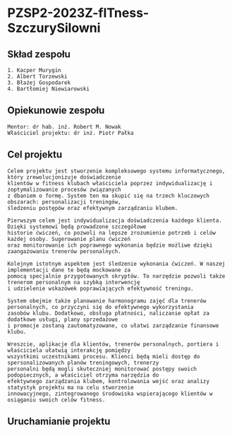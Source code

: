 ﻿# PZSP2-2023Z-fITness-SzczurySilowni



## Skład zespołu
    1. Kacper Murygin
    2. Albert Torzewski
    3. Błażej Gospodarek
    4. Bartłomiej Niewiarowski

## Opiekunowie zespołu
    Mentor: dr hab. inż. Robert M. Nowak
    Właściciel projektu: dr inż. Piotr Pałka

## Cel projektu
    Celem projektu jest stworzenie kompleksowego systemu informatycznego, który zrewolucjonizuje doświadczenie 
    klientów w fitness klubach właściciela poprzez indywidualizację i zoptymalizowanie procesów związanych 
    z dbaniem o formę. System ten ma skupić się na trzech kluczowych obszarach: personalizacji treningów, 
    śledzeniu postępów oraz efektywnym zarządzaniu klubem.

    Pierwszym celem jest indywidualizacja doświadczenia każdego klienta. Dzięki systemowi będą prowadzone szczegółowe 
    historie ćwiczeń, co pozwoli na lepsze zrozumienie potrzeb i celów każdej osoby. Sugerowanie planu ćwiczeń 
    oraz monitorowanie ich poprawnego wykonania będzie możliwe dzięki zaangażowaniu trenerów personalnych.

    Kolejnym istotnym aspektem jest śledzenie wykonania ćwiczeń. W naszej implementacji dane te będą mockowane za 
    pomocą specjalnie przygotowanych skryptów. To narzędzie pozwoli także trenerom personalnym na szybką interwencję 
    i udzielenie wskazówek poprawiających efektywność treningu.

    System obejmie także planowanie harmonogramu zajęć dla trenerów personalnych, co przyczyni się do efektywnego wykorzystania 
    zasobów klubu. Dodatkowo, obsługa płatności, naliczanie opłat za dodatkowe usługi, plany sprzedażowe 
    i promocje zostaną zautomatyzowane, co ułatwi zarządzanie finansowe klubu.

    Wreszcie, aplikacje dla klientów, trenerów personalnych, portiera i właściciela ułatwią interakcję pomiędzy 
    wszystkimi uczestnikami procesu. Klienci będą mieli dostęp do spersonalizowanych planów treningowych, trenerzy 
    personalni będą mogli skuteczniej monitorować postępy swoich podopiecznych, a właściciel otrzyma narzędzia do 
    efektywnego zarządzania klubem, kontrolowania wejść oraz analizy statystyk projektu ma na celu stworzenie 
    innowacyjnego, zintegrowanego środowiska wspierającego klientów w osiąganiu swoich celów fitness.
    

## Uruchamianie projektu
